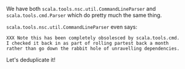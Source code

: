 We have both `scala.tools.nsc.util.CommandLineParser` and `scala.tools.cmd.Parser` which do pretty much the same thing.

`scala.tools.nsc.util.CommandLineParser` even says:

```
XXX Note this has been completely obsolesced by scala.tools.cmd.
I checked it back in as part of rolling partest back a month
rather than go down the rabbit hole of unravelling dependencies.
```

Let's deduplicate it!

